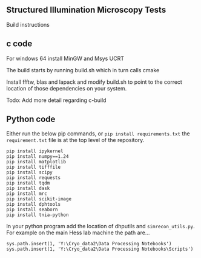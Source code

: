 ## Structured Illumination Microscopy Tests

Build instructions

## c code

For windows 64 install MinGW and Msys UCRT

The build starts by running build.sh which in turn calls cmake

Install ffftw, blas and lapack and modify build.sh to point to the correct location of those dependencies on your system. 

Todo:  Add more detail regarding c-build

## Python code

Either run the below pip commands, or ```pip install requirements.txt``` the ```requirement.txt``` file is at the top level of the repository. 

```
pip install ipykernel
pip install numpy==1.24
pip install matplotlib
pip install tifffile
pip install scipy
pip install requests
pip install tqdm
pip install dask
pip install mrc
pip install scikit-image
pip install dphtools
pip install seaborn
pip install tnia-python
```

In your python program add the location of dhputils and ```simrecon_utils.py```.  For example on the main Hess lab machine the path are...  

```
sys.path.insert(1, 'Y:\Cryo_data2\Data Processing Notebooks')
sys.path.insert(1, 'Y:\Cryo_data2\Data Processing Notebooks\Scripts')
```